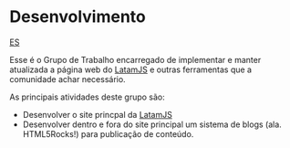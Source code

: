 # Desenvolvimento
[ES](https://github.com/thebergamo/gt-devel/blob/master/README.md)

Esse é o Grupo de Trabalho encarregado de implementar e manter atualizada a página web do [LatamJS](http://latamjs.org) e outras ferramentas que a comunidade achar necessário.

As principais atividades deste grupo são:

* Desenvolver o site princpal da [LatamJS](http://latamjs.org)
* Desenvolver dentro e fora do site principal um sistema de blogs (ala. HTML5Rocks!) para publicação de conteúdo.

